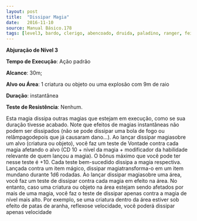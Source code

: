 ```yaml
---
layout: post
title:  "Dissipar Magia"
date:   2016-11-10
source: Manual Básico.178
tags: [level3, bardo, clerigo, abencoado, druida, paladino, ranger, feiticeiro, mago, abjuracao, padrao, metros, alvo, explosao, objeto, instantanea, nenhum]
---
```


**Abjuração de Nível 3**

**Tempo de Execução**: Ação padrão

**Alcance**: 30m;

**Alvo ou Área**: 1 criatura ou objeto ou uma explosão com 9m de raio

**Duração**:  instantânea

**Teste de Resistência**: Nenhum.

Esta magia dissipa outras magias que estejam em execução, como se sua duração tivesse acabado. Note que efeitos de magias instantâneas não podem ser dissipados (não se pode dissipar uma bola de fogo ou relâmpagodepois que já causaram dano...).
Ao lançar dissipar magiasobre um alvo (criatura ou objeto), você faz um teste de Vontade contra cada magia afetando o alvo (CD 10 + nível da magia + modificador da habilidade relevante de quem lançou a magia). 
O bônus máximo que você pode ter nesse teste é +10. Cada teste bem-sucedido dissipa a magia respectiva. Lançada contra um item mágico, dissipar magiatransforma-o em um item mundano durante 1d6 rodadas.
Ao lançar dissipar magiasobre uma área, você faz um teste de dissipar contra cada magia em efeito na área. No entanto, caso uma criatura ou objeto na área estejam sendo afetados por mais de uma magia, você faz o teste de dissipar apenas contra a magia de nível mais alto. Por exemplo, se uma criatura dentro da área estiver sob efeito de patas de aranha, reflexose velocidade, você poderá dissipar apenas velocidade
